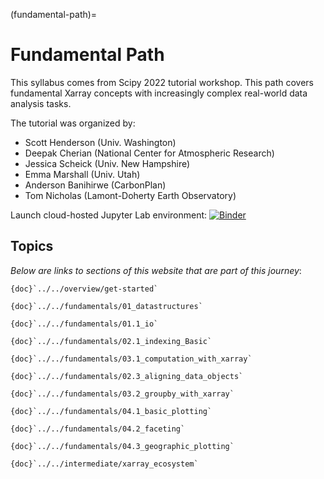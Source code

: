 (fundamental-path)=

# Fundamental Path

This syllabus comes from Scipy 2022 tutorial workshop.
This path covers fundamental Xarray concepts with
increasingly complex real-world data analysis tasks.

The tutorial was organized by:

- Scott Henderson (Univ. Washington)
- Deepak Cherian (National Center for Atmospheric Research)
- Jessica Scheick (Univ. New Hampshire)
- Emma Marshall (Univ. Utah)
- Anderson Banihirwe (CarbonPlan)
- Tom Nicholas (Lamont-Doherty Earth Observatory)

Launch cloud-hosted Jupyter Lab environment:
[![Binder](https://mybinder.org/badge_logo.svg)](https://mybinder.org/v2/gh/xarray-contrib/xarray-tutorial/HEAD?labpath=overview/fundamental-path/index.ipynb)

## Topics

_Below are links to sections of this website that are part of this journey_:

```{dropdown} Introduction
{doc}`../../overview/get-started`
```

```{dropdown} Introduction to Xarray
{doc}`../../fundamentals/01_datastructures`

{doc}`../../fundamentals/01.1_io`
```

```{dropdown} Working with Labeled Data
{doc}`../../fundamentals/02.1_indexing_Basic`
```

```{dropdown} Computation
{doc}`../../fundamentals/03.1_computation_with_xarray`

{doc}`../../fundamentals/02.3_aligning_data_objects`

{doc}`../../fundamentals/03.2_groupby_with_xarray`
```

```{dropdown} Plotting and Visualization
{doc}`../../fundamentals/04.1_basic_plotting`

{doc}`../../fundamentals/04.2_faceting`

{doc}`../../fundamentals/04.3_geographic_plotting`
```

```{dropdown} Xarray Ecosystem
{doc}`../../intermediate/xarray_ecosystem`
```

